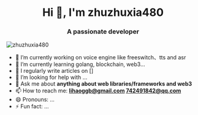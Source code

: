<h1 align="center">Hi 👋, I'm zhuzhuxia480</h1>
<h3 align="center">A passionate developer</h3>

<p align="left"> <img src="https://komarev.com/ghpvc/?username=zhuzhuxia480&label=Profile%20views&color=0e75b6&style=flat" alt="zhuzhuxia480" /> </p>

- 🔭 I’m currently working on voice engine like freeswitch、tts and asr
- 🌱 I’m currently learning golang, blockchain, web3...
- 📝 I regularly write articles on []
- 🤔 I’m looking for help with ...
- 💬 Ask me about **anything about web libraries/frameworks and web3**
- 📫 How to reach me: **lihaoggb@gmail.com 742491842@qq.com**
- 😄 Pronouns: ...
- ⚡ Fun fact: ...


<!-- TODO ： change the appearance of profile, follow the example of [lrstanley](https://github.com/lrstanley). -->

 
